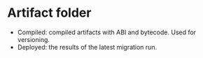 # Artifact folder

- Compiled: compiled artifacts with ABI and bytecode. Used for versioning.
- Deployed: the results of the latest migration run.
